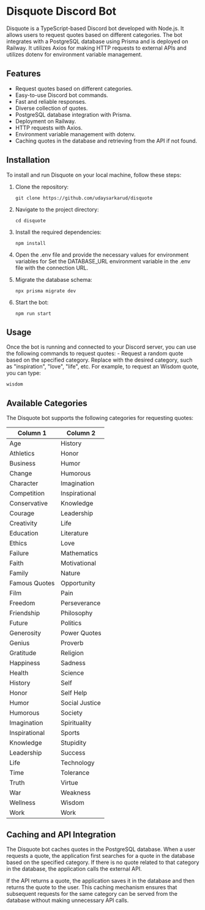 # Disquote Discord Bot

Disquote is a TypeScript-based Discord bot developed with Node.js. It allows users to request quotes based on different categories. The bot integrates with a PostgreSQL database using Prisma and is deployed on Railway. It utilizes Axios for making HTTP requests to external APIs and utilizes dotenv for environment variable management.

## Features

- Request quotes based on different categories.
- Easy-to-use Discord bot commands.
- Fast and reliable responses.
- Diverse collection of quotes.
- PostgreSQL database integration with Prisma.
- Deployment on Railway.
- HTTP requests with Axios.
- Environment variable management with dotenv.
- Caching quotes in the database and retrieving from the API if not found.

## Installation

To install and run Disquote on your local machine, follow these steps:

1. Clone the repository:

   ```shell
   git clone https://github.com/udaysarkarud/disquote
   ```

2. Navigate to the project directory:

   ```shell
   cd disquote
   ```

3. Install the required dependencies:

   ```shell
   npm install
   ```

4. Open the .env file and provide the necessary values for environment variables for Set the DATABASE_URL environment variable in the .env file with the connection URL.
5. Migrate the database schema:
   ```shell
   npx prisma migrate dev
   ```
6. Start the bot:
   ```shell
   npm run start
   ```

## Usage

Once the bot is running and connected to your Discord server, you can use the following commands to request quotes: <category> - Request a random quote based on the specified category. Replace <category> with the desired category, such as "inspiration", "love", "life", etc. For example, to request an Wisdom quote, you can type:

```shell
wisdom
```

## Available Categories

The Disquote bot supports the following categories for requesting quotes:

| Column 1      | Column 2       |
| ------------- | -------------- |
| Age           | History        |
| Athletics     | Honor          |
| Business      | Humor          |
| Change        | Humorous       |
| Character     | Imagination    |
| Competition   | Inspirational  |
| Conservative  | Knowledge      |
| Courage       | Leadership     |
| Creativity    | Life           |
| Education     | Literature     |
| Ethics        | Love           |
| Failure       | Mathematics    |
| Faith         | Motivational   |
| Family        | Nature         |
| Famous Quotes | Opportunity    |
| Film          | Pain           |
| Freedom       | Perseverance   |
| Friendship    | Philosophy     |
| Future        | Politics       |
| Generosity    | Power Quotes   |
| Genius        | Proverb        |
| Gratitude     | Religion       |
| Happiness     | Sadness        |
| Health        | Science        |
| History       | Self           |
| Honor         | Self Help      |
| Humor         | Social Justice |
| Humorous      | Society        |
| Imagination   | Spirituality   |
| Inspirational | Sports         |
| Knowledge     | Stupidity      |
| Leadership    | Success        |
| Life          | Technology     |
| Time          | Tolerance      |
| Truth         | Virtue         |
| War           | Weakness       |
| Wellness      | Wisdom         |
| Work          | Work           |

## Caching and API Integration

The Disquote bot caches quotes in the PostgreSQL database. When a user requests a quote, the application first searches for a quote in the database based on the specified category. If there is no quote related to that category in the database, the application calls the external API.

If the API returns a quote, the application saves it in the database and then returns the quote to the user. This caching mechanism ensures that subsequent requests for the same category can be served from the database without making unnecessary API calls.
